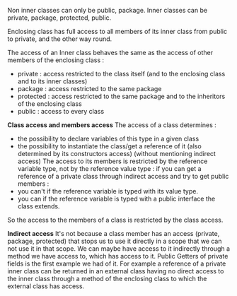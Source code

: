 Non inner classes can only be public, package.
Inner classes can be private, package, protected, public. 

Enclosing class has full access to all members of its inner class from public to private, and the other way round.

The access of an Inner class behaves the same as the access of other members of the enclosing class :
- private : access restricted to the class itself (and to the enclosing class and to its inner classes)
- package :  access restricted to the same package
- protected : access restricted to the same package and to the inheritors of the enclosing class
- public : access to every class

**Class access and members access**
The access of a class determines :
- the possibility to declare variables of this type in a given class
- the possibility to instantiate the class/get a reference of it (also determined by its constructors access) (without mentioning indirect access)
The access to its members is restricted by the reference variable type, not by the reference value type : if you can get a reference of a private class through indirect access and try to get public members :
- you can't if the reference variable is typed with its value type.
- you can if the reference variable is typed with a public interface the class extends.

So the access to the members of a class is restricted by the class access. 

**Indirect access**
It's not because a class member has an access (private, package, protected) that stops us to use it directly in a scope that we can not use it in that scope.
We can maybe have access to it indirectly through a method we have access to, which has access to it.
Public Getters of private fields is the first example we had of it.
For example a reference of a private inner class can be returned in an external class having no direct access to the inner class
through a method of the enclosing class to which the external class has access.
